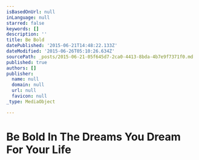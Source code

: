 ```yaml
---
isBasedOnUrl: null
inLanguage: null
starred: false
keywords: []
description: ''
title: Be Bold
datePublished: '2015-06-21T14:48:22.133Z'
dateModified: '2015-06-26T05:10:26.634Z'
sourcePath: _posts/2015-06-21-05f645d7-2ca0-4413-8bda-4b7e9f7371f0.md
published: true
authors: []
publisher:
  name: null
  domain: null
  url: null
  favicon: null
_type: MediaObject

---
```

# Be Bold In The Dreams You Dream For Your Life